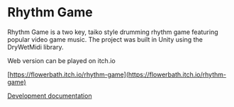 # Rhythm Game
Rhythm Game is a two key, taiko style drumming rhythm game featuring popular video game music. The project was built in Unity using the DryWetMidi library. 

Web version can be played on itch.io

[https://flowerbath.itch.io/rhythm-game](https://flowerbath.itch.io/rhythm-game)

[Development documentation](https://github.com/JachymT/RhythmGame/blob/main/Jachym%20Tolar%20Component%203.pdf)
